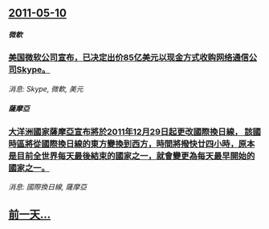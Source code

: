 ## [2011-05-10](/news/2011/05/10/index.md)

##### 微軟
### [美国微软公司宣布，已决定出价85亿美元以现金方式收购网络通信公司Skype。](/news/2011/05/10/美国微软公司宣布-已决定出价85亿美元以现金方式收购网络通信公司Skype.md)
_消息: Skype, 微軟, 美元_

##### 薩摩亞
### [大洋洲國家薩摩亞宣布將於2011年12月29日起更改國際換日線， 該國時區將從國際換日線的東方變換到西方，時間將撥快廿四小時，原本是目前全世界每天最後結束的國家之一，就會變更為每天最早開始的國家之一。](/news/2011/05/10/大洋洲國家薩摩亞宣布將於2011年12月29日起更改國際換日線-該國時區將從國際換日線的東方變換到西方-時間將撥快廿四.md)
_消息: 國際換日線, 薩摩亞_

## [前一天...](/news/2011/05/9/index.md)

